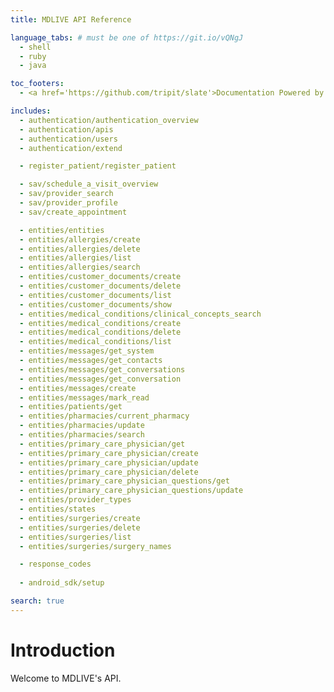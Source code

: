 ```yaml
---
title: MDLIVE API Reference

language_tabs: # must be one of https://git.io/vQNgJ
  - shell
  - ruby
  - java

toc_footers:
  - <a href='https://github.com/tripit/slate'>Documentation Powered by Slate</a>

includes:
  - authentication/authentication_overview
  - authentication/apis
  - authentication/users
  - authentication/extend

  - register_patient/register_patient

  - sav/schedule_a_visit_overview
  - sav/provider_search
  - sav/provider_profile
  - sav/create_appointment

  - entities/entities
  - entities/allergies/create
  - entities/allergies/delete
  - entities/allergies/list
  - entities/allergies/search
  - entities/customer_documents/create
  - entities/customer_documents/delete
  - entities/customer_documents/list
  - entities/customer_documents/show
  - entities/medical_conditions/clinical_concepts_search
  - entities/medical_conditions/create
  - entities/medical_conditions/delete
  - entities/medical_conditions/list
  - entities/messages/get_system
  - entities/messages/get_contacts
  - entities/messages/get_conversations
  - entities/messages/get_conversation
  - entities/messages/create
  - entities/messages/mark_read
  - entities/patients/get
  - entities/pharmacies/current_pharmacy
  - entities/pharmacies/update
  - entities/pharmacies/search
  - entities/primary_care_physician/get
  - entities/primary_care_physician/create
  - entities/primary_care_physician/update
  - entities/primary_care_physician/delete
  - entities/primary_care_physician_questions/get
  - entities/primary_care_physician_questions/update
  - entities/provider_types
  - entities/states
  - entities/surgeries/create
  - entities/surgeries/delete
  - entities/surgeries/list
  - entities/surgeries/surgery_names

  - response_codes
  
  - android_sdk/setup   

search: true
---
```


# Introduction

Welcome to MDLIVE's API.


